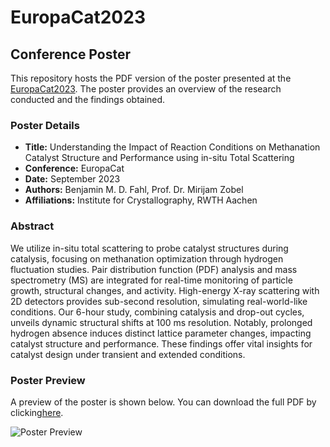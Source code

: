 # EuropaCat2023
## Conference Poster

This repository hosts the PDF version of the poster presented at the [EuropaCat2023](https://www.europacat2023.cz). The poster provides an overview of the research conducted and the findings obtained.

### Poster Details

- **Title:** Understanding the Impact of Reaction Conditions on Methanation Catalyst Structure and Performance using in-situ Total Scattering
- **Conference:** EuropaCat
- **Date:** September 2023
- **Authors:** Benjamin M. D. Fahl, Prof. Dr. Mirijam Zobel
- **Affiliations:** Institute for Crystallography, RWTH Aachen

### Abstract

We utilize in-situ total scattering to probe catalyst structures during catalysis, focusing on methanation optimization through hydrogen fluctuation studies. Pair distribution function (PDF) analysis and mass spectrometry (MS) are integrated for real-time monitoring of particle growth, structural changes, and activity. High-energy X-ray scattering with 2D detectors provides sub-second resolution, simulating real-world-like conditions. Our 6-hour study, combining catalysis and drop-out cycles, unveils dynamic structural shifts at 100 ms resolution. Notably, prolonged hydrogen absence induces distinct lattice parameter changes, impacting catalyst structure and performance. These findings offer vital insights for catalyst design under transient and extended conditions.

### Poster Preview

A preview of the poster is shown below. You can download the full PDF by clicking[here](https://viewscreen.githubusercontent.com/view/pdf?browser=safari&bypass_fastly=true&color_mode=dark&commit=9b659513df2691be28ddd6e6a160f84509f3cbc7&device=unknown_device&docs_host=https%3A%2F%2Fdocs.github.com&enc_url=68747470733a2f2f7261772e67697468756275736572636f6e74656e742e636f6d2f42656e6a616d696e4d442f4575726f7061436174323032332f396236353935313364663236393162653238646464366536613136306638343530396633636263372f4575726f706163436174323032332e706466&logged_in=true&nwo=BenjaminMD%2FEuropaCat2023&path=EuropacCat2023.pdf&platform=mac&repository_id=677359990&repository_type=Repository&version=16#2d3ce980-9599-42b3-8d8f-f24854c4d9c3).

![Poster Preview](EuropaCat2023.png)

